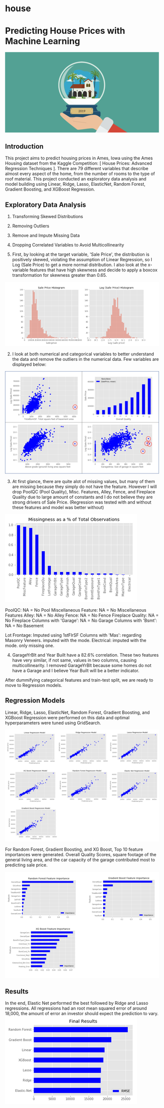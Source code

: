 # house
# Predicting House Prices with Machine Learning
![House Price Prediction](png/housepred.png)

## Introduction
This project aims to predict  housing prices in Ames, Iowa using the Ames Housing dataset from the Kaggle Competition: [ House Prices: Advanced Regression Techniques ]. There are 79 different variables that describe almost every aspect of the home, from the number of rooms to the type of roof material. This project conducted an exploratory data analysis and model building using Linear, Ridge, Lasso, ElasticNet, Random Forest, Gradient Boosting, and XGBoost Regression.

## Exploratory Data Analysis
1. Transforming Skewed Distributions
2. Removing Outliers 
3. Remove and Impute Missing Data 
4. Dropping Correlated Variables to Avoid Multicollinearity

1. First, by looking at the target variable, 'Sale Price', the distribution is positively skewed, violating the assumption of Linear Regression, so I Log (Sale Price) to get a more normal distribution. I also look at the x-variable features that have high skewness and decide to apply a boxcox transformation for skewness greater than 0.65.

![Log (Sale Price)](png/logsaleprice.png)

2. I look at both numerical and categorical variables to better understand the data and remove the outliers in the numerical data. Few variables are displayed below:

![EDA group](png/edagroup.png)

3. At first glance, there are quite alot of missing values, but many of them are missing because they simply do not have the feature. However I will drop PoolQC (Pool Quality), Misc. Features, Alley, Fence, and Fireplace Quality due to large amount of constants and I do not believe they are strong drivers of Sale Price. (Regression was tested with and without these features and model was better without)

![missing values](png/missing.png)

PoolQC: NA = No Pool
Miscellaneous Feature: NA = No Miscellaneous Features
Alley: NA = No Alley
Fence: NA = No Fence
Fireplace Quality: NA = No Fireplace
Columns with 'Garage': NA = No Garage
Columns with 'Bsmt': NA = No Basement 

Lot Frontage: Imputed using 1stFlrSF
Columns with 'Mas': regarding Masonry Veneers. imputed with the mode. 
Electrical: imputed with the mode. only missing one. 

4. GarageYrBlt and Year Built have a 82.6% correlation. These two features have very similar, if not same, values in two columns, causing multicollinearity. I removed GarageYrBlt because some homes do not have a Garage and I believe Year Built will be a better indicator. 

After dummifying categorical features and train-test split, we are ready to move to Regression models.

## Regression Models
Linear, Ridge, Lasso, ElasticNet, Random Forest, Gradient Boosting, and XGBoost Regression were performed on this data and optimal hyperparameters were tuned using GridSearch. 

![regression](png/regressiongroup.png)

For Random Forest, Gradient Boosting, and XG Boost, Top 10 feature importances were generated. Overall Quality Scores, square footage of the general living area, and the car capacity of the garage contributed most to predicting sale price. 

![feature](png/featuregroup.png) 

## Results
In the end, Elastic Net performed the best followed by Ridge and Lasso regressions. All regressions had an root mean squared error of around 18,000, the amount of error an investor should expect the prediction to vary. 
![results](png/results.png)
 
